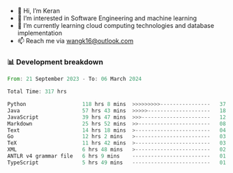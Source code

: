- 👋 Hi, I’m Keran
- 👀 I’m interested in Software Engineering and machine learning
- 🌱 I’m currently learning cloud computing technologies and database implementation
- 📫 Reach me via wangk16@outlook.com


###  📊 Development breakdown
<!--START_SECTION:waka-->

```rust
From: 21 September 2023 - To: 06 March 2024

Total Time: 317 hrs

Python                  118 hrs 8 mins  >>>>>>>>>----------------   37.10 %
Java                    57 hrs 43 mins  >>>>>--------------------   18.12 %
JavaScript              39 hrs 47 mins  >>>----------------------   12.49 %
Markdown                25 hrs 52 mins  >>-----------------------   08.12 %
Text                    14 hrs 18 mins  >------------------------   04.49 %
Go                      12 hrs 2 mins   >------------------------   03.78 %
TeX                     11 hrs 42 mins  >------------------------   03.68 %
XML                     6 hrs 48 mins   >------------------------   02.14 %
ANTLR v4 grammar file   6 hrs 9 mins    -------------------------   01.93 %
TypeScript              5 hrs 49 mins   -------------------------   01.83 %
```

<!--END_SECTION:waka-->

<!---
keran-w/keran-w is a ✨ special ✨ repository because its `README.md` (this file) appears on your GitHub profile.
You can click the Preview link to take a look at your changes.
--->
